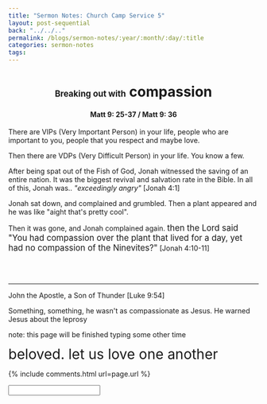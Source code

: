```yaml
---
title: "Sermon Notes: Church Camp Service 5"
layout: post-sequential
back: "../../.."
permalink: /blogs/sermon-notes/:year/:month/:day/:title
categories: sermon-notes
tags: 
---
```


<style>
    h1#sn1, h4#sn4{
        text-align: center;
    }
</style>

<h1 id="sn1"><span style="font-size:60%;">Breaking out with</span> compassion</h1>

<h4 id="sn4"><span class="timestamp">Matt 9: 25-37 / Matt 9: 36</span></h4>

There are VIPs (Very Important Person) in your life, people who are important to you, people that you respect and maybe love.

Then there are VDPs (Very Difficult Person) in your life. You know a few. 

After being spat out of the Fish of God, Jonah witnessed the saving of an entire nation. It was the biggest revival and salvation rate in the Bible. In all of this, Jonah was.. _"exceedingly angry"_ [Jonah 4:1]

Jonah sat down, and complained and grumbled. Then a plant appeared and he was like "aight that's pretty cool".

Then it was gone, and Jonah complained again. <span style="font-size:120%;">then the Lord said "You had compassion over the plant that lived for a day, yet had no compassion of the Ninevites?"</span> [Jonah 4:10-11]

<br><br>

---

John the Apostle, a Son of Thunder [Luke 9:54]

Something, something, he wasn't as compassionate as Jesus. He warned Jesus about the leprosy

note: this page will be finished typing some other time

<span style="font-size:200%;">beloved. let us love one another</span>



<!--
<span class='disable-selection' ondblclick="this.innerHTML=''">&lt;<b>REDACTED</b>&gt;</span>
-->
{% include comments.html url=page.url %}

<input id="password-input" type="password" class="text-secret" onkeyup="unlock()" autocomplete="off">

<span class="disable-selection" id="truth" style="display:none;"><br><span style="font-size:120%;">Sunday</span><br> <br><br><span style="font-size:120%;">Cell Group</span><br> </span>
